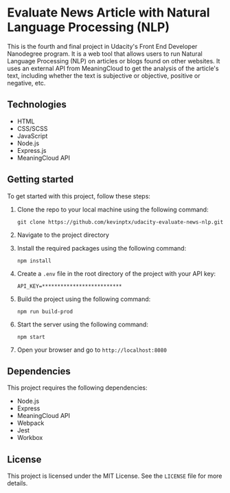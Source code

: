 # Evaluate News Article with Natural Language Processing (NLP)
This is the fourth and final project in Udacity's Front End Developer Nanodegree program. It is a web tool that allows users to run Natural Language Processing (NLP) on articles or blogs found on other websites. It uses an external API from MeaningCloud to get the analysis of the article's text, including whether the text is subjective or objective, positive or negative, etc.

## Technologies

* HTML
* CSS/SCSS
* JavaScript
* Node.js
* Express.js
* MeaningCloud API

## Getting started

To get started with this project, follow these steps:

1. Clone the repo to your local machine using the following command: 

    ```
    git clone https://github.com/kevinptx/udacity-evaluate-news-nlp.git

    ```

2. Navigate to the project directory

3. Install the required packages using the following command: 

    ```
    npm install
    ```

4. Create a `.env` file in the root directory of the project with your API key:

    ```
    API_KEY=**************************
    ```

5. Build the project using the following command:

    ```
    npm run build-prod
    ```

6. Start the server using the following command:

    ```
    npm start
    ```

7. Open your browser and go to `http://localhost:8080`

## Dependencies

This project requires the following dependencies:

* Node.js
* Express
* MeaningCloud API
* Webpack
* Jest
* Workbox

## License

This project is licensed under the MIT License. See the `LICENSE` file for more details.